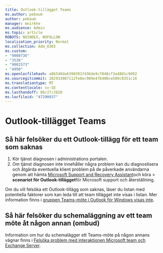 ```yaml
---
title: Outlook-tillägget Teams
ms.author: pebaum
author: pebaum
manager: mnirkhe
ms.audience: Admin
ms.topic: article
ROBOTS: NOINDEX, NOFOLLOW
localization_priority: Normal
ms.collection: Adm_O365
ms.custom:
- "9000736"
- "3536"
- "9002573"
- "4990"
ms.openlocfilehash: a8b548da6390391fd36de9cf848cf3a4801c9d92
ms.sourcegitcommit: 282933087112fe8ec989e47b400ce589c0351c16
ms.translationtype: MT
ms.contentlocale: sv-SE
ms.lasthandoff: 08/27/2020
ms.locfileid: "47290037"
---
```

# <a name="teams-outlook-add-in"></a>Outlook-tillägget Teams

## <a name="to-troubleshoot-a-missing-teams-outlook-add-in"></a>Så här felsöker du ett Outlook-tillägg för ett team som saknas

1. Kör tjänst diagnosen i administrations portalen. 
2. Om tjänst diagnosen inte innehåller några problem kan du diagnostisera och åtgärda eventuella klient problem på de påverkade användarna genom att hämta [Microsoft Support and Recovery Assistant](https://aka.ms/SaRA-TeamsAddInScenario)och köra  >  **scenariot för Outlook-tillägget**för Microsoft support och återställning.

Om du vill felsöka ett Outlook-tillägg som saknas, läser du listan med potentiella faktorer som kan leda till att team tillägget inte visas i listan. Mer information finns i [gruppen Teams-möte i Outlook för Windows visas inte](https://docs.microsoft.com/microsoftteams/teams-add-in-for-outlook#teams-meeting-add-in-in-outlook-for-windows-does-not-show).

## <a name="to-troubleshoot-scheduling-a-teams-meeting-on-behalf-of-someone-else-delegate"></a>Så här felsöker du schemaläggning av ett team möte åt någon annan (ombud)

Information om hur du schemalägger ett Teams-möte på någon annans vägnar finns i [Felsöka problem med interaktionen Microsoft team och Exchange Server](https://docs.microsoft.com/microsoftteams/troubleshoot/known-issues/teams-exchange-interaction-issue).
